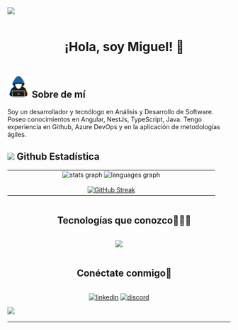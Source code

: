 
<!--horizontal divider(gradiant)-->
<img src="https://user-images.githubusercontent.com/73097560/115834477-dbab4500-a447-11eb-908a-139a6edaec5c.gif">

<!--h1 without bottom border-->
<div id="user-content-toc">
  <ul align="center">
    <summary><h1 style="display: inline-block">¡Hola, soy Miguel! 👋</h1></summary>
  </ul>
</div>

<!--- snake
<div align="center">
  <img  src="https://github.com/1999AZZAR/1999AZZAR/blob/main/resources/img/grid-snake.svg"
       alt="snake" /></a>
</div>
 -->

## <picture><img src = "https://github.com/0xAbdulKhalid/0xAbdulKhalid/raw/main/assets/mdImages/about_me.gif" width = 50px></picture> **Sobre de mí**


<!--Intro start-->
Soy un desarrollador y tecnólogo en Análisis y Desarrollo de Software. Poseo conocimientos en Angular, NestJs, TypeScript, Java. Tengo experiencia en Github, Azure DevOps y en la aplicación de metodologías ágiles.
<!--Intro end-->

## <img src="https://media.giphy.com/media/iY8CRBdQXODJSCERIr/giphy.gif" width="35"><b> Github Estadística</b>


<!--- stats & Trophy (start) -->
<p align="center">
  <!--- stats (start) -->
<table align="center">
<tr border="none">
<td width="50%" align="center">
  <img src="https://github-readme-stats.vercel.app/api?username=migueltorresd&show_icons=true&theme=codeSTACKr&locale=es&hide_border=false" height="150" alt="stats graph"  />
    <img src="https://github-readme-stats.vercel.app/api/top-langs?username=migueltorresd&locale=es&hide_title=false&layout=compact&card_width=320&langs_count=5&theme=dark&hide_border=false" height="150" alt="languages graph"  />
  <br></br>
      <a href="https://git.io/streak-stats"><img src="https://github-readme-streak-stats.herokuapp.com?user=migueltorresd&theme=dark&hide_border=true&locale=es" alt="GitHub Streak" /></a>
</td>

</tr>
</table>

<!--- trophy (start) -->


</p>        
<!--- stats (end) -->


<!--h1 without bottom border-->
<div id="user-content-toc">
  <ul align="center">
    <summary><h2 style="display: inline-block">Tecnologías que conozco👨🏻‍💻</h2></summary>
  </ul>
</div>
<!--tech stack icons-->
<p align="center">
  <a href="https://skillicons.dev">
    <img src="https://skillicons.dev/icons?i=git,bootstrap,css,discord,docker,firebase,github,html,idea,java,js,mongodb,nestjs,nodejs,postman,ts,vscode&perline=14" />
  </a>
</p>


<!-- Connect with me -->
<!--h2 without bottom border-->
<div id="user-content-toc">
  <ul align="center">
    <summary><h2 style="display: inline-block">Conéctate conmigo🤝</h2></summary>
  </ul>
</div>

<!--icons and links-->
<p align="center">
<a href="https://www.linkedin.com/in/miguel-angel-torres-diaz/" target="blank"><img align="center" src="https://user-images.githubusercontent.com/88904952/234979284-68c11d7f-1acc-4f0c-ac78-044e1037d7b0.png" alt="linkedin" height="50" width="50" /></a>
<a href="https://discord.gg/UjwKkJsXsf" target="blank"><img align="center" src="https://user-images.githubusercontent.com/88904952/234982627-019fd336-6248-453c-9b05-97c13fd1d207.png" alt="discord" height="50" width="50" /></a>
  
</p>


<!--profile visit count-->
<div align="center">
  

  
</div>

<!--horizontal divider(gradiant)-->
<img src="https://user-images.githubusercontent.com/73097560/115834477-dbab4500-a447-11eb-908a-139a6edaec5c.gif">

----------------------------------------------------------------------
